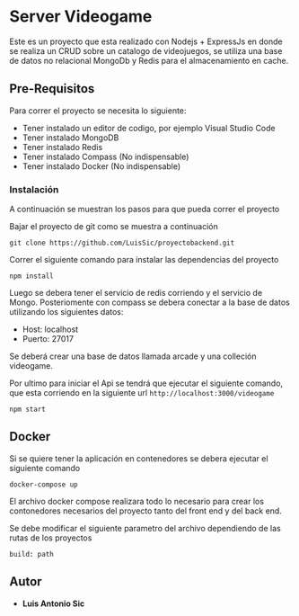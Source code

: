 # Server Videogame

Este es un proyecto que esta realizado con Nodejs + ExpressJs en donde se realiza un CRUD sobre un catalogo de videojuegos, se utiliza una base de datos no relacional MongoDb y Redis para el almacenamiento en cache.

## Pre-Requisitos

Para correr el proyecto se necesita lo siguiente:

* Tener instalado un editor de codigo, por ejemplo Visual Studio Code
* Tener instalado MongoDB
* Tener instalado Redis
* Tener instalado Compass (No indispensable)
* Tener instalado Docker (No indispensable)

### Instalación

A continuación se muestran los pasos para que pueda correr el proyecto

Bajar el proyecto de git como se muestra a continuación

```
git clone https://github.com/LuisSic/proyectobackend.git
```

Correr el siguiente comando para instalar las dependencias del proyecto

```
npm install
```

Luego se debera tener el servicio de redis corriendo y el servicio de Mongo. Posteriomente con compass se debera conectar a la base de datos utilizando los siguientes datos:

* Host: localhost
* Puerto: 27017

Se deberá crear una base de datos llamada arcade y una colleción videogame.

Por ultimo para iniciar el Api se tendrá que ejecutar el siguiente comando, que esta corriendo en la siguiente url `http://localhost:3000/videogame`

```
npm start
```

## Docker

Si se quiere tener la aplicación en contenedores se debera ejecutar el siguiente comando

```
docker-compose up
```
El archivo docker compose realizara todo lo necesario para crear los contonedores necesarios del proyecto tanto del front end y del back end.

Se debe modificar el siguiente parametro del archivo dependiendo de las rutas de los proyectos

```
build: path
```

## Autor

* **Luis Antonio Sic**
